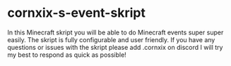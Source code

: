 # cornxix-s-event-skript
In this Minecraft skript you will be able to do Minecraft events super super easily. The skript is fully configurable and user friendly. If you have any questions or issues with the skript please add .cornxix on discord I will try my best to respond as quick as possible!
